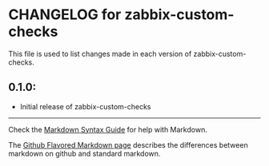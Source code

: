 # CHANGELOG for zabbix-custom-checks

This file is used to list changes made in each version of zabbix-custom-checks.

## 0.1.0:

* Initial release of zabbix-custom-checks

- - -
Check the [Markdown Syntax Guide](http://daringfireball.net/projects/markdown/syntax) for help with Markdown.

The [Github Flavored Markdown page](http://github.github.com/github-flavored-markdown/) describes the differences between markdown on github and standard markdown.
